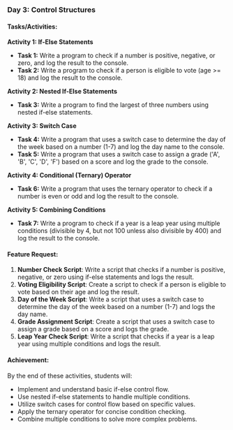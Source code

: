 <div class="redactor-styles" id="learnyst-content">
   <h3 id="day-3-control-structures">Day 3: Control Structures</h3> 
   <h4 id="tasks-activities-">Tasks/Activities:</h4> 
   <p><strong>Activity 1: If-Else Statements</strong></p> 
   <ul> 
    <li><strong>Task 1:</strong> Write a program to check if a number is positive, negative, or zero, and log the result to the console.</li> 
    <li><strong>Task 2:</strong> Write a program to check if a person is eligible to vote (age &gt;= 18) and log the result to the console.</li> 
   </ul> 
   <p><strong>Activity 2: Nested If-Else Statements</strong></p> 
   <ul> 
    <li><strong>Task 3:</strong> Write a program to find the largest of three numbers using nested if-else statements.</li> 
   </ul> 
   <p><strong>Activity 3: Switch Case</strong></p> 
   <ul> 
    <li><strong>Task 4:</strong> Write a program that uses a switch case to determine the day of the week based on a number (1-7) and log the day name to the console.</li> 
    <li><strong>Task 5:</strong> Write a program that uses a switch case to assign a grade ('A', 'B', 'C', 'D', 'F') based on a score and log the grade to the console.</li> 
   </ul> 
   <p><strong>Activity 4: Conditional (Ternary) Operator</strong></p> 
   <ul> 
    <li><strong>Task 6:</strong> Write a program that uses the ternary operator to check if a number is even or odd and log the result to the console.</li> 
   </ul> 
   <p><strong>Activity 5: Combining Conditions</strong></p> 
   <ul> 
    <li><strong>Task 7:</strong> Write a program to check if a year is a leap year using multiple conditions (divisible by 4, but not 100 unless also divisible by 400) and log the result to the console.</li> 
   </ul> 
   <h4 id="feature-request-">Feature Request:</h4> 
   <ol> 
    <li><strong>Number Check Script</strong>: Write a script that checks if a number is positive, negative, or zero using if-else statements and logs the result.</li> 
    <li><strong>Voting Eligibility Script</strong>: Create a script to check if a person is eligible to vote based on their age and log the result.</li> 
    <li><strong>Day of the Week Script</strong>: Write a script that uses a switch case to determine the day of the week based on a number (1-7) and logs the day name.</li> 
    <li><strong>Grade Assignment Script</strong>: Create a script that uses a switch case to assign a grade based on a score and logs the grade.</li> 
    <li><strong>Leap Year Check Script</strong>: Write a script that checks if a year is a leap year using multiple conditions and logs the result.</li> 
   </ol> 
   <h4 id="achievement-">Achievement:</h4> 
   <p>By the end of these activities, students will:</p> 
   <ul> 
    <li>Implement and understand basic if-else control flow.</li> 
    <li>Use nested if-else statements to handle multiple conditions.</li> 
    <li>Utilize switch cases for control flow based on specific values.</li> 
    <li>Apply the ternary operator for concise condition checking.</li> 
    <li>Combine multiple conditions to solve more complex problems.</li> 
   </ul>
   <p></p>
  </div>